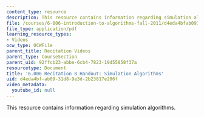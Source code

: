 ```yaml
---
content_type: resource
description: This resource contains information regarding simulation algorithms.
file: /courses/6-006-introduction-to-algorithms-fall-2011/d4eda4bfab0931d89e3d2b23817e206f_MIT6_006F11_rec08_handout.pdf
file_type: application/pdf
learning_resource_types:
- Videos
ocw_type: OCWFile
parent_title: Recitation Videos
parent_type: CourseSection
parent_uid: 92ffcb23-abbe-6cb4-7823-19d55858f37a
resourcetype: Document
title: '6.006 Recitation 8 Handout: Simulation Algorithms'
uid: d4eda4bf-ab09-31d8-9e3d-2b23817e206f
video_metadata:
  youtube_id: null
---
```

This resource contains information regarding simulation algorithms.

